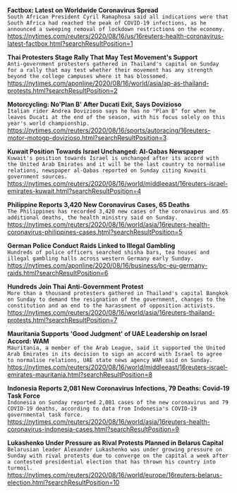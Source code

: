 **Factbox: Latest on Worldwide Coronavirus Spread**\
`South African President Cyril Ramaphosa said all indications were that South Africa had reached the peak of COVID-19 infections, as he announced a sweeping removal of lockdown restrictions on the economy.`\
https://nytimes.com/reuters/2020/08/16/us/16reuters-health-coronavirus-latest-factbox.html?searchResultPosition=1

**Thai Protesters Stage Rally That May Test Movement's Support**\
`Anti-government protesters gathered in Thailand's capital on Sunday for a rally that may test whether their movement has any strength beyond the college campuses where it has blossomed.`\
https://nytimes.com/aponline/2020/08/16/world/asia/ap-as-thailand-protests.html?searchResultPosition=2

**Motorcycling: No'Plan B' After Ducati Exit, Says Dovizioso**\
`Italian rider Andrea Dovizioso says he has no "Plan B" for when he leaves Ducati at the end of the season, with his focus solely on this year's world championship. `\
https://nytimes.com/reuters/2020/08/16/sports/autoracing/16reuters-motor-motogp-dovizioso.html?searchResultPosition=3

**Kuwait Position Towards Israel Unchanged: Al-Qabas Newspaper**\
`Kuwait's position towards Israel is unchanged after its accord with the United Arab Emirates and it will be the last country to normalise relations, newspaper al-Qabas reported on Sunday citing Kuwaiti government sources. `\
https://nytimes.com/reuters/2020/08/16/world/middleeast/16reuters-israel-emirates-kuwait.html?searchResultPosition=4

**Philippine Reports 3,420 New Coronavirus Cases, 65 Deaths**\
`The Philippines has recorded 3,420 new cases of the coronavirus and 65 additional deaths, the health ministry said on Sunday.`\
https://nytimes.com/reuters/2020/08/16/world/asia/16reuters-health-coronavirus-philippines-cases.html?searchResultPosition=5

**German Police Conduct Raids Linked to Illegal Gambling**\
`Hundreds of police officers searched shisha bars, tea houses and illegal gambling halls across western Germany early Sunday.`\
https://nytimes.com/aponline/2020/08/16/business/bc-eu-germany-raids.html?searchResultPosition=6

**Hundreds Join Thai Anti-Government Protest**\
`More than a thousand protesters gathered in Thailand's capital Bangkok on Sunday to demand the resignation of the government, changes to the constitution and an end to the harassment of opposition activists.`\
https://nytimes.com/reuters/2020/08/16/world/asia/16reuters-thailand-protests.html?searchResultPosition=7

**Mauritania Supports 'Good Judgment' of UAE Leadership on Israel Accord: WAM**\
`Mauritania, a member of the Arab League, said it supported the United Arab Emirates in its decision to sign an accord with Israel to agree to normalise relations, UAE state news agency WAM said on Sunday. `\
https://nytimes.com/reuters/2020/08/16/world/middleeast/16reuters-israel-emirates-mauritania.html?searchResultPosition=8

**Indonesia Reports 2,081 New Coronavirus Infections, 79 Deaths: Covid-19 Task Force**\
`Indonesia on Sunday reported 2,081 cases of the new coronavirus and 79 COVID-19 deaths, according to data from Indonesia's COVID-19 governmental task force.`\
https://nytimes.com/reuters/2020/08/16/world/asia/16reuters-health-coronavirus-indonesia-cases.html?searchResultPosition=9

**Lukashenko Under Pressure as Rival Protests Planned in Belarus Capital**\
`Belarusian leader Alexander Lukashenko was under growing pressure on Sunday with rival protests due to converge on the capital a week after a contested presidential election that has thrown his country into turmoil.`\
https://nytimes.com/reuters/2020/08/16/world/europe/16reuters-belarus-election.html?searchResultPosition=10

